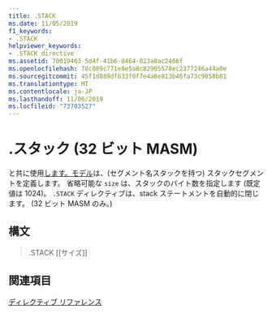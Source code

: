 ```yaml
---
title: .STACK
ms.date: 11/05/2019
f1_keywords:
- .STACK
helpviewer_keywords:
- .STACK directive
ms.assetid: 70019463-5d4f-41b6-8464-023a8ac2466f
ms.openlocfilehash: 78c089c771e8e5a8c82905578ec2377246a44a0e
ms.sourcegitcommit: 45f1d889df633f0f7e4a8e813b46fa73c9858b81
ms.translationtype: MT
ms.contentlocale: ja-JP
ms.lasthandoff: 11/06/2019
ms.locfileid: "73703527"
---
```

# <a name="stack-32-bit-masm"></a>.スタック (32 ビット MASM)

と共に使用[します。モデル](../../assembler/masm/dot-model.md)は、(セグメント名スタックを持つ) スタックセグメントを定義します。 省略可能な `size` は、スタックのバイト数を指定します (既定値は 1024)。 `.STACK` ディレクティブは、stack ステートメントを自動的に閉じます。 (32 ビット MASM のみ。)

## <a name="syntax"></a>構文

> .STACK [[サイズ]]

## <a name="see-also"></a>関連項目

[ディレクティブ リファレンス](../../assembler/masm/directives-reference.md)<br/>